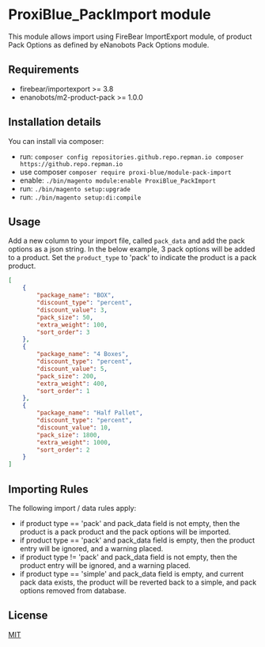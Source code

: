 # ProxiBlue_PackImport module

This module allows import using FireBear ImportExport module, of product Pack Options as defined by eNanobots Pack Options module.


## Requirements

* firebear/importexport >= 3.8
* enanobots/m2-product-pack >= 1.0.0

## Installation details

You can install via composer:

* run: `composer config repositories.github.repo.repman.io composer https://github.repo.repman.io`
* use composer `composer require proxi-blue/module-pack-import`
* enable: `./bin/magento module:enable ProxiBlue_PackImport`
* run: `./bin/magento setup:upgrade`
* run: `./bin/magento setup:di:compile`

## Usage

Add a new column to your import file, called `pack_data` and add the pack options as a json string.
In the below example, 3 pack options will be added to a product.
Set the ```product_type``` to 'pack' to indicate the product is a pack product.

```json
[
    {
        "package_name": "BOX",
        "discount_type": "percent",
        "discount_value": 3,
        "pack_size": 50,
        "extra_weight": 100,
        "sort_order": 3
    },
    {
        "package_name": "4 Boxes",
        "discount_type": "percent",
        "discount_value": 5,
        "pack_size": 200,
        "extra_weight": 400,
        "sort_order": 1
    },
    {
        "package_name": "Half Pallet",
        "discount_type": "percent",
        "discount_value": 10,
        "pack_size": 1800,
        "extra_weight": 1000,
        "sort_order": 2
    }
]
```

## Importing Rules

The following import / data rules apply:

* if product type == 'pack' and pack_data field is not empty, then the product is a pack product and the pack options will be imported.
* if product type == 'pack' and pack_data field is empty, then the product entry will be ignored, and a warning placed.
* if product type != 'pack' and pack_data field is not empty, then the product entry will be ignored, and a warning placed.
* if product type == 'simple' and pack_data field is empty, and current pack data exists, the product will be reverted back to a simple, and pack options removed from database.

## License

[MIT](https://opensource.org/licenses/MIT)
